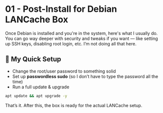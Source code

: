 # 01 - Post-Install for Debian LANCache Box

Once Debian is installed and you're in the system, here's what I usually do. You can go way deeper with security and tweaks if you want — like setting up SSH keys, disabling root login, etc. I’m not doing all that here.

## 🔧 My Quick Setup

- Change the root/user password to something solid
- Set up **passwordless sudo** (so I don’t have to type the password all the time)
- Run a full update & upgrade

```bash
apt update && apt upgrade -y
```

That’s it. After this, the box is ready for the actual LANCache setup.
